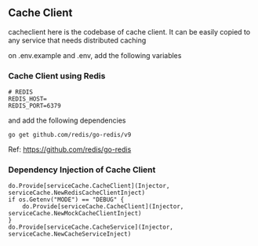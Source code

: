 ## Cache Client
cacheclient here is the codebase of cache client. It can be easily copied to any service that needs distributed caching

on .env.example and .env, add the following variables

### Cache Client using Redis
```
# REDIS
REDIS_HOST=
REDIS_PORT=6379
```

and add the following dependencies
```
go get github.com/redis/go-redis/v9
```

Ref: https://github.com/redis/go-redis

### Dependency Injection of Cache Client
```
do.Provide[serviceCache.CacheClient](Injector, serviceCache.NewRedisCacheClientInject)
if os.Getenv("MODE") == "DEBUG" {
    do.Provide[serviceCache.CacheClient](Injector, serviceCache.NewMockCacheClientInject)
}
do.Provide[serviceCache.CacheService](Injector, serviceCache.NewCacheServiceInject)
```